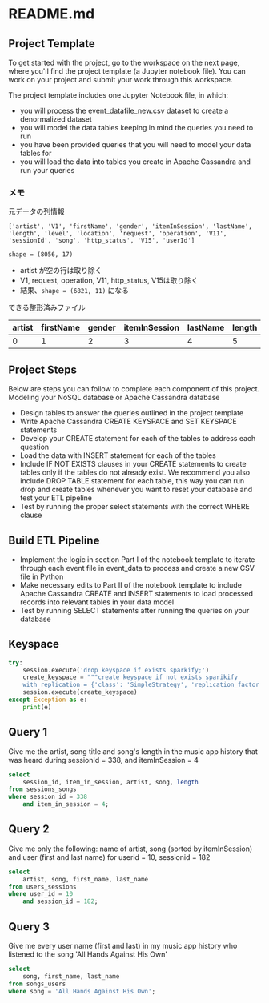 # README.md

## Project Template

To get started with the project, go to the workspace on the next page, where you'll find the project template (a Jupyter notebook file). You can work on your project and submit your work through this workspace.

The project template includes one Jupyter Notebook file, in which:

- you will process the event_datafile_new.csv dataset to create a denormalized dataset
- you will model the data tables keeping in mind the queries you need to run
- you have been provided queries that you will need to model your data tables for
- you will load the data into tables you create in Apache Cassandra and run your queries

### メモ

元データの列情報

```platintext
['artist', 'V1', 'firstName', 'gender', 'itemInSession', 'lastName',
'length', 'level', 'location', 'request', 'operation', 'V11',
'sessionId', 'song', 'http_status', 'V15', 'userId']
```

`shape = (8056, 17)`

- artist が空の行は取り除く
- V1, request, operation, V11, http_status, V15は取り除く
- 結果、`shape = (6821, 11)` になる

できる整形済みファイル

|artist|firstName|gender|itemInSession|lastName|length|level|location|sessionId|song|userId|
|-|-|-|-|-|-|-|-|-|-|-|
|0|1|2|3|4|5|6|7|8|9|10|

## Project Steps

Below are steps you can follow to complete each component of this project.
Modeling your NoSQL database or Apache Cassandra database

- Design tables to answer the queries outlined in the project template
- Write Apache Cassandra CREATE KEYSPACE and SET KEYSPACE statements
- Develop your CREATE statement for each of the tables to address each question
- Load the data with INSERT statement for each of the tables
- Include IF NOT EXISTS clauses in your CREATE statements to create tables only if the tables do not already exist. We recommend you also include DROP TABLE statement for each table, this way you can run drop and create tables whenever you want to reset your database and test your ETL pipeline
- Test by running the proper select statements with the correct WHERE clause

## Build ETL Pipeline

- Implement the logic in section Part I of the notebook template to iterate through each event file in event_data to process and create a new CSV file in Python
- Make necessary edits to Part II of the notebook template to include Apache Cassandra CREATE and INSERT statements to load processed records into relevant tables in your data model
- Test by running SELECT statements after running the queries on your database

## Keyspace

```python
try:
    session.execute('drop keyspace if exists sparkify;')
    create_keyspace = """create keyspace if not exists sparikify
    with replication = {'class': 'SimpleStrategy', 'replication_factor': 3};"""
    session.execute(create_keyspace)
except Exception as e:
    print(e)
```

## Query 1

Give me the artist, song title and song's length in the music app history that was heard during sessionId = 338, and itemInSession = 4

```sql
select
    session_id, item_in_session, artist, song, length
from sessions_songs
where session_id = 338
    and item_in_session = 4;
```

## Query 2

Give me only the following: name of artist, song (sorted by itemInSession) and user (first and last name) for userid = 10, sessionid = 182

```sql
select
    artist, song, first_name, last_name
from users_sessions
where user_id = 10
    and session_id = 182;
```

## Query 3

Give me every user name (first and last) in my music app history who listened to the song 'All Hands Against His Own'

```sql
select
    song, first_name, last_name
from songs_users
where song = 'All Hands Against His Own';
```
